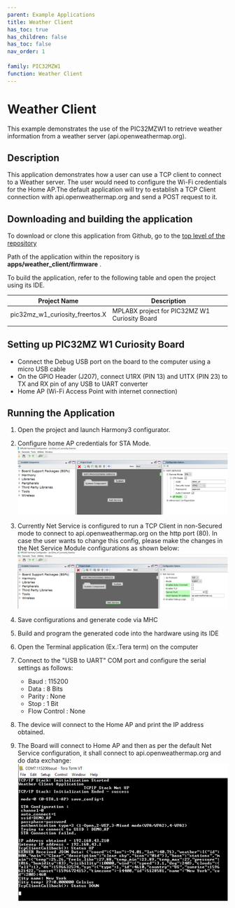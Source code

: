 ```yaml
---
parent: Example Applications
title: Weather Client
has_toc: true
has_children: false
has_toc: false
nav_order: 1

family: PIC32MZW1
function: Weather Client
---
```


# Weather Client 

This example demonstrates the use of the PIC32MZW1 to retrieve weather
information from a weather server (api.openweathermap.org).

## Description

This application demonstrates how a user can use a TCP client to connect to a Weather server. The user would need to configure the Wi-Fi credentials for the Home AP.The default application will try to establish a TCP Client connection with api.openweathermap.org and send a POST request to it.

## Downloading and building the application

To download or clone this application from Github, go to the [top level of the repository](https://github.com/Microchip-MPLAB-Harmony/wireless)


Path of the application within the repository is **apps/weather_client/firmware** .

To build the application, refer to the following table and open the project using its IDE.

| Project Name      | Description                                    |
| ----------------- | ---------------------------------------------- |
| pic32mz_w1_curiosity_freertos.X | MPLABX project for PIC32MZ W1 Curiosity Board |
|||

## Setting up PIC32MZ W1 Curiosity Board

- Connect the Debug USB port on the board to the computer using a micro USB cable
- On the GPIO Header (J207), connect U1RX (PIN 13) and U1TX (PIN 23) to TX and RX pin of any USB to UART converter
- Home AP (Wi-Fi Access Point with internet connection)

## Running the Application

1. Open the project and launch Harmony3 configurator.
2.	Configure home AP credentials for STA Mode.
![MHC](images/weather_client_WiFi.png)

3. Currently Net Service is configured to run a TCP Client in non-Secured mode to connect to api.openweathermap.org on the http port (80). In case the user wants to change this config, please make the changes in the Net Service Module configurations as shown below:
![MHC](images/weather_client_TCP.png)

4.	Save configurations and generate code via MHC 
5.	Build and program the generated code into the hardware using its IDE
6. Open the Terminal application (Ex.:Tera term) on the computer
7. Connect to the "USB to UART" COM port and configure the serial settings as follows:
    - Baud : 115200
    - Data : 8 Bits
    - Parity : None
    - Stop : 1 Bit
    - Flow Control : None

8.	The device will connect to the Home AP and print the IP address obtained.

9.	The Board will connect to Home AP and then as per the default Net Service configuration, it shall connect to api.openweathermap.org and do data exchange:
![Console](images/weather_client_log.png)

